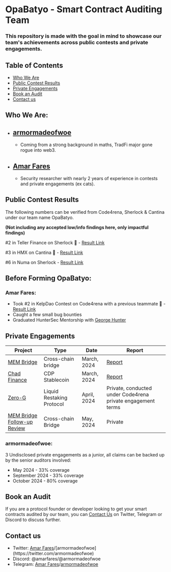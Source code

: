 # OpaBatyo - Smart Contract Auditing Team

### This repository is made with the goal in mind to showcase our team's achievements across public contests and private engagements.

## Table of Contents
- [Who We Are](#who-we-are)
- [Public Contest Results](#public-contest-results)
- [Private Engagements](#private-engagements)
- [Book an Audit](#book-an-audit)
- [Contact us](#contact-us)

## Who We Are:

- ## [armormadeofwoe](https://twitter.com/armormadeofwoe)
  - Coming from a strong background in maths, TradFi major gone rogue into web3.
  
- ## [Amar Fares](https://twitter.com/amarfares_)
  - Security researcher with nearly 2 years of experience in contests and private engagements (ex cats).

## Public Contest Results
The following numbers can be verified from Code4rena, Sherlock & Cantina under our team name OpaBatyo.

**(Not including any accepted low/info findings here, only impactful findings)**

#2 in Teller Finance on Sherlock 🥈 - [Result Link](https://audits.sherlock.xyz/contests/472/leaderboard)

#3 in HMX on Cantina 🥉 - [Result Link](https://cantina.xyz/competitions/68d65682-ed04-48aa-969d-09a335de3748/leaderboard)

#6 in Numa on Sherlock - [Result Link](https://audits.sherlock.xyz/contests/554/leaderboard)

## Before Forming OpaBatyo:

### Amar Fares:
- Took #2 in KelpDao Contest on Code4rena with a previous teammate 🥈 - [Result Link](https://discord.com/channels/810916927919620096/1171865604114882600/1183066714838147102)
- Caught a few small bug bounties
- Graduated HunterSec Mentorship with [George Hunter](https://x.com/GeorgeHNTR)

## Private Engagements

| Project                                             | Type                | Date           | Report                        |
|-----------------------------------------------------|---------------------|----------------|-------------------------------|
| [MEM Bridge](https://x.com/mem_tech)  | Cross-chain bridge  | March, 2024    | [Report](https://github.com/9LivesLabs/audit/blob/main/reports/MEM-Bridge-Final-Report.pdf)                   |
| [Chad Finance](https://chadfinance.xyz/)            | CDP Stablecoin      | March, 2024    | [Report](https://github.com/9LivesLabs/audit/blob/main/reports/ChadFinance-Final-Report.pdf)                   |
| [Zero-G](https://x.com/zerogfinance)                                              | Liquid Restaking Protocol  | April, 2024    | Private, conducted under Code4rena private engagement terms                    |
| [MEM Bridge Follow-up Review](https://x.com/mem_tech)                        | Cross-chain Bridge  | May, 2024    | Private                   |

### armormadeofwoe:
3 Undisclosed private engagements as a junior, all claims can be backed up by the senior auditors involved:
- May 2024 - 33% coverage
- September 2024 - 33% coverage
- October 2024 - 80% coverage

## Book an Audit
If you are a protocol founder or developer looking to get your smart contracts audited by our team, you can [Contact Us](#contact-us) on Twitter, Telegram or Discord to discuss further.
  
## Contact us
- Twitter: [Amar Fares](https://twitter.com/amarfares_)/[armormadeofwoe](https://twitter.com/armormadeofwoe)
- Discord: @amarfares/@armormadeofwoe
- Telegram: [Amar Fares](http://t.me/amarfares)/[armormadeofwoe](https://t.me/armormadeofwoe)
